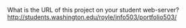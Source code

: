 What is the URL of this project on your student web-server?
http://students.washington.edu/royle/info503/portfolio503/


